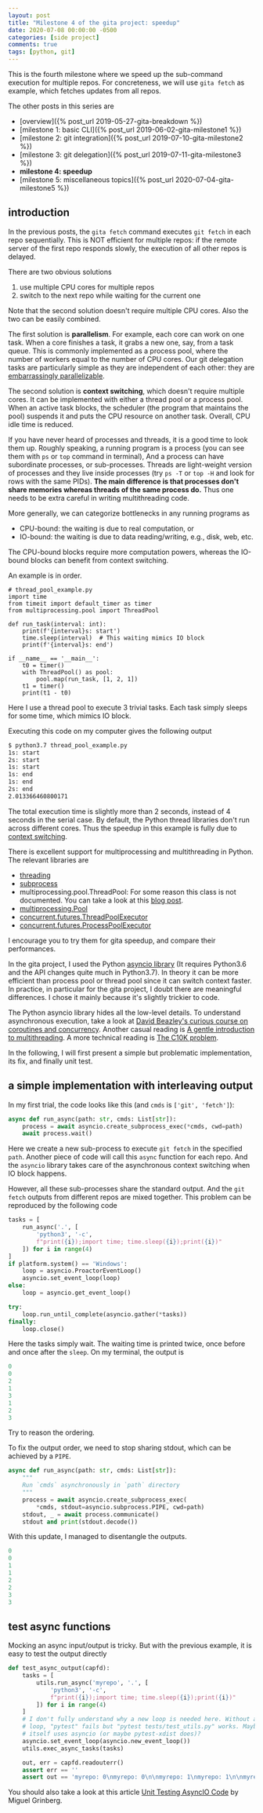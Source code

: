 ```yaml
---
layout: post
title: "Milestone 4 of the gita project: speedup"
date: 2020-07-08 00:00:00 -0500
categories: [side project]
comments: true
tags: [python, git]
---
```


This is the fourth milestone where we speed up the sub-command execution for
multiple repos. For concreteness, we will use `gita fetch` as example, which
fetches updates from all repos.

The other posts in this series are

- [overview]({% post_url 2019-05-27-gita-breakdown %})
- [milestone 1: basic CLI]({% post_url 2019-06-02-gita-milestone1 %})
- [milestone 2: git integration]({% post_url 2019-07-10-gita-milestone2 %})
- [milestone 3: git delegation]({% post_url 2019-07-11-gita-milestone3 %})
- **milestone 4: speedup**
- [milestone 5: miscellaneous topics]({% post_url 2020-07-04-gita-milestone5 %})

## introduction

In the previous posts, the `gita fetch` command executes `git fetch` in each
repo sequentially.
This is NOT efficient for multiple repos:
if the remote server of the first repo responds slowly, the execution of all
other repos is delayed.

There are two obvious solutions

1. use multiple CPU cores for multiple repos
1. switch to the next repo while waiting for the current one

Note that the second solution doesn't require multiple CPU cores.
Also the two can be easily combined.

The first solution is **parallelism**.
For example, each core can work on one task. When a core finishes a task, it
grabs a new one, say, from a task queue.
This is commonly implemented as a process pool, where the number of workers
equal to the number of CPU cores.
Our git delegation tasks are particularly simple as they are independent of
each other: they are [embarrassingly parallelizable](https://en.wikipedia.org/wiki/Embarrassingly_parallel).

The second solution is **context switching**,
which doesn't require multiple cores. It can be implemented with either
a thread pool or a process pool.
When an active task blocks, the scheduler (the program that maintains the
pool) suspends it and puts the CPU resource on another task.
Overall, CPU idle time is reduced.

If you have never heard of processes and threads, it is a good time to look
them up. Roughly speaking, a running program is a process (you can see them
with `ps` or `top` command in terminal),
And a process can have subordinate processes, or sub-processes.
Threads are light-weight version of processes and they live inside
processes (try `ps -T` or `top -H` and look for rows with the same PIDs).
**The main difference is that processes don't share memories whereas threads
of the same process do.** Thus one needs to be extra careful in writing
multithreading code.

More generally, we can categorize bottlenecks in any running programs as

- CPU-bound: the waiting is due to real computation, or
- IO-bound: the waiting is due to data reading/writing, e.g., disk, web, etc.

The CPU-bound blocks require more computation powers, whereas the IO-bound blocks
can benefit from context switching.

An example is in order.

```python3
# thread_pool_example.py
import time
from timeit import default_timer as timer
from multiprocessing.pool import ThreadPool

def run_task(interval: int):
    print(f'{interval}s: start')
    time.sleep(interval)  # This waiting mimics IO block
    print(f'{interval}s: end')

if __name__ == '__main__':
    t0 = timer()
    with ThreadPool() as pool:
        pool.map(run_task, [1, 2, 1])
    t1 = timer()
    print(t1 - t0)
```
Here I use a thread pool to execute 3 trivial tasks. Each task simply sleeps
for some time, which mimics IO block.

Executing this code on my computer gives the following output

```bash
$ python3.7 thread_pool_example.py
1s: start
2s: start
1s: start
1s: end
1s: end
2s: end
2.013366460800171
```
The total execution time is slightly more than 2 seconds, instead of 4 seconds
in the serial case.
By default, the Python thread libraries don't run across different cores.
Thus the speedup in this example is fully due to [context switching](https://en.wikipedia.org/wiki/Context_switch).

There is excellent support for multiprocessing and multithreading in Python.
The relevant libraries are

* [threading](https://docs.python.org/3.6/library/threading.html)
* [subprocess](https://docs.python.org/3.6/library/subprocess.html)
* multiprocessing.pool.ThreadPool: For some reason this class is not documented.
  You can take a look at this [blog post](http://lucasb.eyer.be/snips/python-thread-pool.html).
* [multiprocessing.Pool](https://docs.python.org/3.6/library/multiprocessing.html#multiprocessing.pool.Pool)
* [concurrent.futures.ThreadPoolExecutor](https://docs.python.org/3.6/library/concurrent.futures.html?highlight=concurrent%20futures#threadpoolexecutor)
* [concurrent.futures.ProcessPoolExecutor](https://docs.python.org/3.6/library/concurrent.futures.html?highlight=concurrent%20futures#processpoolexecutor)

I encourage you to try them for gita speedup, and compare their performances.

In the  gita project, I used the Python [asyncio library](https://docs.python.org/3.6/library/asyncio.html)
(It requires Python3.6 and the API changes quite much in Python3.7). In theory it can be more efficient than
process pool or thread pool since it can switch context faster.
In practice, in particular for the gita project, I doubt there are meaningful differences.
I chose it mainly because it's slightly trickier to code.

The Python asyncio library hides all the low-level details.
To understand asynchronous execution, take a look at
[David Beazley's curious course on coroutines and concurrency](http://www.dabeaz.com/coroutines/).
Another casual reading is
[A gentle introduction to multithreading](https://www.internalpointers.com/post/gentle-introduction-multithreading).
A more technical reading is [The C10K problem](http://kegel.com/c10k.html).

In the following, I will first present a simple but problematic implementation,
its fix, and finally unit test.

## a simple implementation with interleaving output

In my first trial, the code looks like this (and `cmds` is `['git', 'fetch']`):

```python
async def run_async(path: str, cmds: List[str]):
    process = await asyncio.create_subprocess_exec(*cmds, cwd=path)
    await process.wait()
```
Here we create a new sub-process to execute `git fetch` in the specified `path`.
Another piece of code will call this `async` function for each repo.
And the `asyncio` library takes care of the asynchronous context switching
when IO block happens.

However, all these sub-processes share the standard output.
And the `git fetch` outputs from different repos are mixed together.
This problem can be reproduced by the following code

```python
tasks = [
    run_async('.', [
        'python3', '-c',
        f"print({i});import time; time.sleep({i});print({i})"
    ]) for i in range(4)
]
if platform.system() == 'Windows':
    loop = asyncio.ProactorEventLoop()
    asyncio.set_event_loop(loop)
else:
    loop = asyncio.get_event_loop()

try:
    loop.run_until_complete(asyncio.gather(*tasks))
finally:
    loop.close()
```
Here the tasks simply wait. The waiting time is printed
twice, once before and once after the `sleep`.
On my terminal, the output is

```python
0
0
2
1
3
1
2
3
```
Try to reason the ordering.

To fix the output order, we need to stop sharing stdout, which can be
achieved by a `PIPE`.

```python
async def run_async(path: str, cmds: List[str]):
    """
    Run `cmds` asynchronously in `path` directory
    """
    process = await asyncio.create_subprocess_exec(
        *cmds, stdout=asyncio.subprocess.PIPE, cwd=path)
    stdout, _ = await process.communicate()
    stdout and print(stdout.decode())
```

With this update, I managed to disentangle the outputs.
```python
0
0
1
1
2
2
3
3
```

## test async functions

Mocking an async input/output is tricky.
But with the previous example, it is easy to test the output directly

```python
def test_async_output(capfd):
    tasks = [
        utils.run_async('myrepo', '.', [
            'python3', '-c',
            f"print({i});import time; time.sleep({i});print({i})"
        ]) for i in range(4)
    ]
    # I don't fully understand why a new loop is needed here. Without a new
    # loop, "pytest" fails but "pytest tests/test_utils.py" works. Maybe pytest
    # itself uses asyncio (or maybe pytest-xdist does)?
    asyncio.set_event_loop(asyncio.new_event_loop())
    utils.exec_async_tasks(tasks)

    out, err = capfd.readouterr()
    assert err == ''
    assert out == 'myrepo: 0\nmyrepo: 0\n\nmyrepo: 1\nmyrepo: 1\n\nmyrepo: 2\nmyrepo: 2\n\nmyrepo: 3\nmyrepo: 3\n\n'
```

You should also take a look at this article
[Unit Testing AsyncIO Code](https://blog.miguelgrinberg.com/post/unit-testing-asyncio-code)
by Miguel Grinberg.

